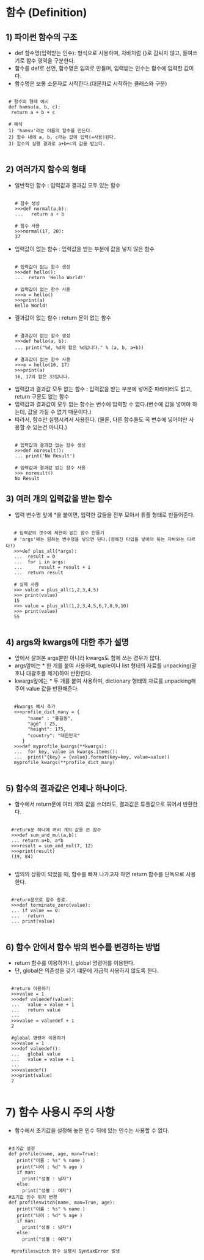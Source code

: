 # 함수 (Definition)

 ## 1) 파이썬 함수의 구조

 - def 함수명(입력받는 인수):  형식으로 사용하며, 자바처럼 {}로 감싸지 않고, 들여쓰기로 함수 영역을 구분한다.
 - 함수를 def로 선언, 함수명은 임의로 만들며, 입력받는 인수는 함수에 입력할 값이다. 
 - 함수명은 보통 소문자로 시작한다.(대문자로 시작하는 클래스와 구분)

 <pre><code>
 # 함수의 형태 예시
 def hamsu(a, b, c):
  return a + b + c
  
 # 해석
 1) 'hamsu'라는 이름의 함수를 만든다.
 2) 함수 내에 a, b, c라는 값이 입력(=사용)된다.
 3) 함수의 실행 결과로 a+b+c의 값을 받는다.   
 </code></pre>

## 2) 여러가지 함수의 형태

- 일반적인 함수 : 입력값과 결과값 모두 있는 함수
  <pre><code>
  # 함수 생성
  >>>def normal(a,b):
  ...   return a + b
  
  # 함수 사용
  >>>normal(17, 20):
  37
  </code></pre>
- 입력값이 없는 함수 : 입력값을 받는 부분에 값을 넣지 않은 함수
  <pre><code>
  # 입력값이 없는 함수 생성
  >>>def hello():
  ...  return 'Hello World!'
  
  # 입력값이 없는 함수 사용
  >>>a = hello()
  >>>print(a)
  Hello World!
  </code></pre>
- 결과값이 없는 함수 : return 문이 없는 함수
  <pre><code>
  # 결과값이 없는 함수 생성
  >>>def hello(a, b):
  ... print("%d, %d의 합은 %d입니다." % (a, b, a+b))
  
  # 결과값이 없는 함수 사용
  >>>a = hello(16, 17)
  >>>print(a)
  16, 17의 합은 33입니다.
  </code></pre>
- 입력값과 결과값 모두 없는 함수 : 입력값을 받는 부분에 넣어준 파라미터도 없고, return 구문도 없는 함수
- 입력값과 결과값이 모두 없는 함수는 변수에 입력할 수 없다.(변수에 값을 넣어야 하는데, 값을 가질 수 없기 때문이다.)
- 따라서, 함수만 실행시켜서 사용한다. (물론, 다른 함수들도 꼭 변수에 넣어야만 사용할 수 있는건 아니다.)
  <pre><code>
  # 입력값과 결과값 없는 함수 생성
  >>>def noresult():
  ... print('No Result')
  
  # 입력값과 결과값 없는 함수 사용
  >>> noresult()
  No Result
  </code></pre>

## 3) 여러 개의 입력값을 받는 함수

   - 입력 변수명 앞에 *을 붙이면, 입력한 값들을 전부 모아서 튜플 형태로 만들어준다.
   <pre><code>
   # 입력값의 갯수에 제한이 없는 함수 만들기
   # 'args'에는 원하는 변수명을 넣으면 된다.(정해진 타입을 넣어야 하는 자바와는 다르다!)
   >>>def plus_all(*args):
   ...  result = 0
   ...  for i in args:
   ...      result = result + i
   ...  return result

   # 실제 사용
   >>> value = plus_all(1,2,3,4,5)
   >>> print(value)
   15
   >>> value = plus_all(1,2,3,4,5,6,7,8,9,10)
   >>> print(value)
   55
   </code></pre>

## 4) args와 kwargs에 대한 추가 설명

  - 앞에서 살펴본 args뿐만 아니라 kwargs도 함께 쓰는 경우가 많다.
  - args앞에는 * 한 개를 붙여 사용하며, tuple이나 list 형태의 자료를 unpacking(괄호나 대괄호를 제거)하여 반환한다.
  - kwargs앞에는 * 두 개를 붙여 사용하며, dictionary 형태의 자료를 unpacking해주어 value 값을 반환해준다. 

   <pre><code>
   #kwargs 예시 추가
   >>>profile_dict_many = {
        "name" : "홍길동",
        "age" : 25,
        "height": 175,
        "country": "대한민국"
      }
   >>>def myprofile_kwargs(**kwargs):
   ...  for key, value in kwargs.items():
   ...  print("{key} = {value}.format(key=key, value=value))
   myprofile_kwargs(**profile_dict_many) 
   </code></pre>

## 5) 함수의 결과값은 언제나 하나이다.

  - 함수에서 return문에 여러 개의 값을 쓰더라도, 결과값은 튜플값으로 묶어서 반환한다.
  <pre><code>
  #return문 하나에 여러 개의 값을 쓴 함수
  >>>def sum_and_mul(a,b):
  ... return a+b, a*b
  >>>result = sum_and_mul(7, 12)
  >>>print(result)
  (19, 84)
  </code></pre>

  - 임의의 상황이 되었을 때, 함수를 빠져 나가고자 하면 return 함수를 단독으로 사용한다.
  <pre><code>
  #return문으로 함수 종료.
  >>>def terminate_zero(value):
  ... if value == 0:
  ...   return
  ... print(value)
  </code></pre>

## 6) 함수 안에서 함수 밖의 변수를 변경하는 방법

 - return 함수를 이용하거나, global 명령어를 이용한다.
 - 단, global은 의존성을 갖기 떄문에 가급적 사용하지 않도록 한다.
  <pre><code>
  #return 이용하기
  >>>value = 1
  >>>def valuedef(value):
  ...   value = value + 1
  ...   return value
  ...
  >>>value = valuedef + 1
  2

  #global 명령어 이용하기
  >>>value = 1
  >>>def valuedef():
  ...   global value
  ...   value = value + 1
  ...
  >>>valuedef()
  >>>print(value)
  2
  </code></pre>

# 7) 함수 사용시 주의 사항

 - 함수에서 초기값을 설정해 놓은 인수 뒤에 있는 인수는 사용할 수 없다.
 <pre><code>
 #초기값 설정
 def profile(name, age, man=True):
    print("이름 : %s" % name )
    print("나이 : %d" % age )
    if man:
      print("성별 : 남자")
    else:
      print("성별 : 여자")
 #초기값 인수 위치 변경
 def profileswitch(name, man=True, age):
    print("이름 : %s" % name )
    print("나이 : %d" % age )
    if man:
      print("성별 : 남자")
    else:
      print("성별 : 여자")

  #profileswitch 함수 실행시 SyntaxError 발생
  </code></pre>  
